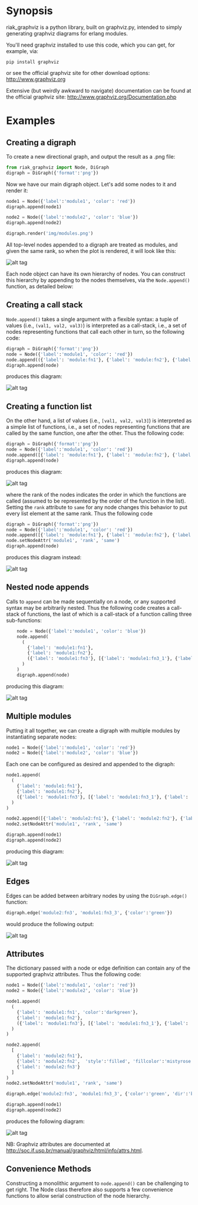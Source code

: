 # Synopsis

riak_graphviz is a python library, built on graphviz.py, intended to
simply generating graphviz diagrams for erlang modules.

You'll need graphviz installed to use this code, which you can get,
for example, via:

```pip install graphviz```

or see the official graphviz site for other download options: http://www.graphviz.org

Extensive (but weirdly awkward to navigate) documentation can be found at the official graphviz site: http://www.graphviz.org/Documentation.php

# Examples

## Creating a digraph

To create a new directional graph, and output the result as a .png file:

```python
from riak_graphviz import Node, DiGraph
digraph = DiGraph({'format':'png'})
```
Now we have our main digraph object.  Let's add some nodes to it and render it:

```python
node1 = Node({'label':'module1', 'color': 'red'})
digraph.append(node1)

node2 = Node({'label':'module2', 'color': 'blue'})
digraph.append(node2)

digraph.render('img/modules.png')

```

All top-level nodes appended to a digraph are treated as modules, and
given the same rank, so when the plot is rendered, it will look like this:

![alt tag](https://github.com/erikleitch/riak_graphviz/blob/master/img/modules.png)

Each node object can have its own hierarchy of nodes.  You can
construct this hierarchy by appending to the nodes themselves, via the
```Node.append()``` function, as detailed below:

## Creating a call stack

```Node.append()``` takes a single argument with a flexible syntax: a tuple of values (i.e., ```(val1, val2,
val3)```) is interpreted as a call-stack, i.e., a set of nodes
representing functions that call each other in turn, so the following code:

```python
digraph = DiGraph({'format':'png'})
node = Node({'label':'module1', 'color': 'red'})
node.append(({'label': 'module:fn1'}, {'label': 'module:fn2'}, {'label': 'module:fn3'}))
digraph.append(node)
```

produces this diagram:

![alt tag](https://github.com/erikleitch/riak_graphviz/blob/master/img/call_stack.png)

## Creating a function list

On the other hand, a list of values (i.e., ```[val1, val2, val3]```)
is interpreted as a simple list of functions, i.e., a set of nodes
representing functions that are called by the same function, one after
the other.  Thus the following code:

```python
digraph = DiGraph({'format':'png'})
node = Node({'label':'module1', 'color': 'red'})
node.append([{'label': 'module:fn1'}, {'label': 'module:fn2'}, {'label': 'module:fn3'}])
digraph.append(node)
```

produces this diagram:

![alt tag](https://github.com/erikleitch/riak_graphviz/blob/master/img/function_list.png)

where the rank of the nodes indicates the order in which the functions
are called (assumed to be represented by the order of the function in
the list).  Setting the ```rank``` attribute to ```same``` for any
node changes this behavior to put every list element at the same rank.
Thus the following code

```python
digraph = DiGraph({'format':'png'})
node = Node({'label':'module1', 'color': 'red'})
node.append([{'label': 'module:fn1'}, {'label': 'module:fn2'}, {'label': 'module:fn3'}])
node.setNodeAttr('module1', 'rank', 'same')
digraph.append(node)
```

produces this diagram instead:

![alt tag](https://github.com/erikleitch/riak_graphviz/blob/master/img/function_list_same_rank.png)

## Nested node appends

Calls to ```append``` can be made sequentially on a node, or any
supported syntax may be arbitrarily nested.  Thus the following code
creates a call-stack of functions, the last of which is a call-stack
of a function calling three sub-functions:

```python
    node = Node({'label':'module1', 'color': 'blue'})
    node.append(
      (
        {'label': 'module1:fn1'},
        {'label': 'module1:fn2'},
        ({'label': 'module1:fn3'}, [{'label': 'module1:fn3_1'}, {'label': 'module1:fn3_2'}, {'label': 'module1:fn3_3'}]),
      )
    )
    digraph.append(node)
```
producing this diagram:

![alt tag](https://github.com/erikleitch/riak_graphviz/blob/master/img/nested.png)

## Multiple modules

Putting it all together, we can create a digraph with multiple modules
by instantiating separate nodes:

```python
node1 = Node({'label':'module1', 'color': 'red'})
node2 = Node({'label':'module2', 'color': 'blue'})
```

Each one can be configured as desired and appended to the digraph:

```python
node1.append(
  (
    {'label': 'module1:fn1'},
    {'label': 'module1:fn2'},
    ({'label': 'module1:fn3'}, [{'label': 'module1:fn3_1'}, {'label': 'module1:fn3_2'}, {'label': 'module1:fn3_3'}]),
  )
)

node2.append([{'label': 'module2:fn1'}, {'label': 'module2:fn2'}, {'label': 'module2:fn3'}])
node2.setNodeAttr('module1', 'rank', 'same')

digraph.append(node1)
digraph.append(node2)
```
producing this diagram:

![alt tag](https://github.com/erikleitch/riak_graphviz/blob/master/img/multi_module.png)

## Edges

Edges can be added between arbitrary nodes by using the ```DiGraph.edge()``` function:

```python
digraph.edge('module2:fn3', 'module1:fn3_3', {'color':'green'})
```

would produce the following output:

![alt tag](https://github.com/erikleitch/riak_graphviz/blob/master/img/multi_module_with_edge.png)

## Attributes

The dictionary passed with a node or edge definition can contain any of the supported graphviz attributes.  Thus the following code:

```python
node1 = Node({'label':'module1', 'color': 'red'})
node2 = Node({'label':'module2', 'color': 'blue'})

node1.append(
  (
    {'label': 'module1:fn1', 'color':'darkgreen'},
    {'label': 'module1:fn2'},
    ({'label': 'module1:fn3'}, [{'label': 'module1:fn3_1'}, {'label': 'module1:fn3_2'}, {'label': 'module1:fn3_3'}]),
  )
)

node2.append(
  [
    {'label': 'module2:fn1'},
    {'label': 'module2:fn2',  'style':'filled', 'fillcolor':'mistyrose'},
    {'label': 'module2:fn3'}
  ]
)
node2.setNodeAttr('module1', 'rank', 'same')

digraph.edge('module2:fn3', 'module1:fn3_3', {'color':'green', 'dir':'both', 'label':'gen_server:send'})

digraph.append(node1)
digraph.append(node2)
```

produces the following diagram:

![alt tag](https://github.com/erikleitch/riak_graphviz/blob/master/img/multi_module_with_attr.png)

NB: Graphviz attributes are documented at http://soc.if.usp.br/manual/graphviz/html/info/attrs.html.

## Convenience Methods

Constructing a monolithic argument to ```node.append()``` can be
challenging to get right.  The Node class therefore also supports a
few convenience functions to allow serial construction of the node hierarchy.